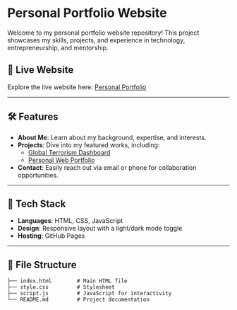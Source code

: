 # Personal Portfolio Website

Welcome to my personal portfolio website repository! This project showcases my skills, projects, and experience in technology, entrepreneurship, and mentorship.

## 🔗 Live Website

Explore the live website here: [Personal Portfolio](https://kullaybo.github.io/Portfolio/)

---

## 🛠️ Features

- **About Me**: Learn about my background, expertise, and interests.
- **Projects**: Dive into my featured works, including:
  - [Global Terrorism Dashboard](https://github.com/kullaybo/Power-BI-Global-Terrorism#)
  - [Personal Web Portfolio](https://kullaybo.github.io/Portfolio/)
- **Contact**: Easily reach out via email or phone for collaboration opportunities.

---

## 🎨 Tech Stack

- **Languages**: HTML, CSS, JavaScript
- **Design**: Responsive layout with a light/dark mode toggle
- **Hosting**: GitHub Pages

---

## 📂 File Structure

```plaintext
├── index.html        # Main HTML file
├── style.css         # Stylesheet
├── script.js         # JavaScript for interactivity
└── README.md         # Project documentation

